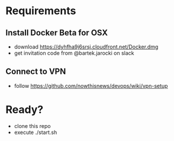 # Requirements
## Install Docker Beta for OSX
- download https://dyhfha9j6srsj.cloudfront.net/Docker.dmg
- get invitation code from @bartek.jarocki on slack

## Connect to VPN
- follow https://github.com/nowthisnews/devops/wiki/vpn-setup

# Ready?
- clone this repo
- execute ./start.sh
